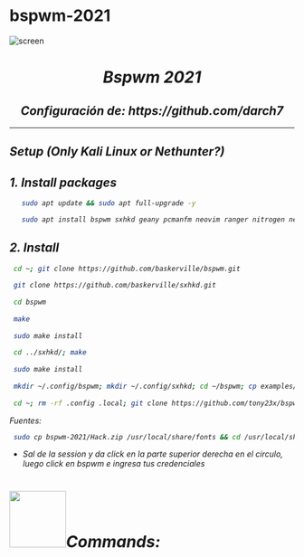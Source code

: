 # bspwm-2021

 ![screen](https://user-images.githubusercontent.com/55555800/147170398-cb82dd1e-1650-4db6-85d4-e13c838a3ddb.png)
<h1 align="center"> <i> Bspwm 2021 <i> </h1>
<h2 align="center"> Configuración de: https://github.com/darch7</h2>
<hr>
  
## Setup (Only Kali Linux or Nethunter?)

## 1. Install packages
  
```sh
   sudo apt update && sudo apt full-upgrade -y

   sudo apt install bspwm sxhkd geany pcmanfm neovim ranger nitrogen neofetch gtk3-nocsd picom rofi gzip lzop fzf tty-clock dunst zathura python3 python3-pip kitty build-essential git vim xcb libxcb-util0-dev libxcb-ewmh-dev libxcb-randr0-dev libxcb-icccm4-dev libxcb-keysyms1-dev libxcb-xinerama0-dev libasound2-dev libxcb-xtest0-dev libxcb-shape0-dev -y
```  
## 2. Install
```sh
 cd ~; git clone https://github.com/baskerville/bspwm.git
 
 git clone https://github.com/baskerville/sxhkd.git
 
 cd bspwm
 
 make
 
 sudo make install
 
 cd ../sxhkd/; make
 
 sudo make install
 
 mkdir ~/.config/bspwm; mkdir ~/.config/sxhkd; cd ~/bspwm; cp examples/bspwmrc ~/.config/bspwm/; chmod +x ~/.config/bspwm/bspwmrc; cp examples/sxhkdrc ~/.config/sxhkd/
 
 cd ~; rm -rf .config .local; git clone https://github.com/tony23x/bspwm-2021.git; cd bspwm-2021; mv local .local; mv config .config; cp -rf .* $HOME; cd $HOME; chmod -R +x .config .local; chmod +x .Xresources
```
 
Fuentes:
 
```sh
 sudo cp bspwm-2021/Hack.zip /usr/local/share/fonts && cd /usr/local/share/fonts && sudo unzip Hack.zip && sudo rm -rf Hack.zip
```  
  
* _Sal de la session y da click en la parte superior derecha en el circulo, luego click en bspwm e ingresa tus credenciales_

  
<h1><img src="https://victorjsantos.files.wordpress.com/2016/01/gifs-animados-para-halloween-15.gif?w=339&h=155&zoom=2" width="100">Commands:</h1>
